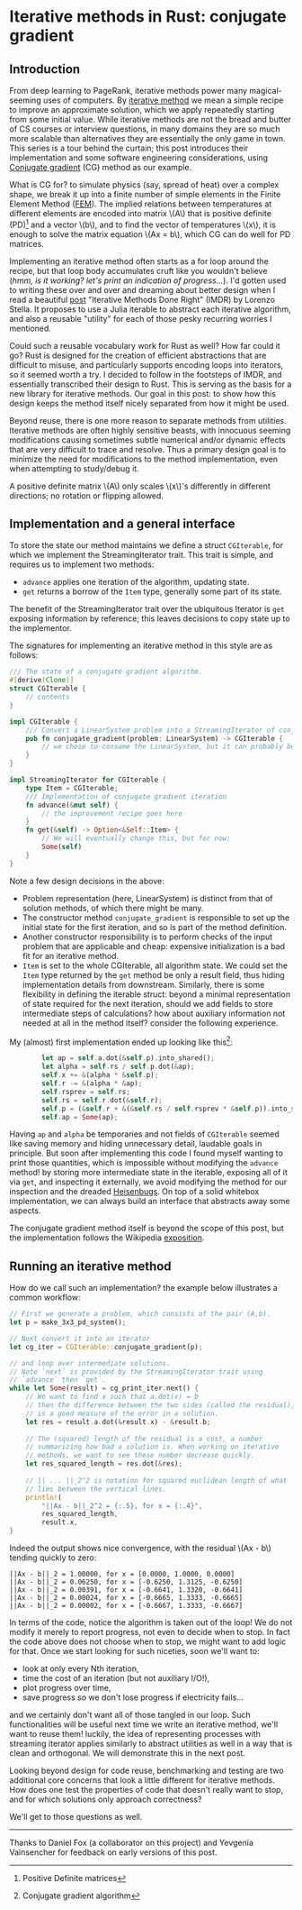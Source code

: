 # Iterative methods in Rust: conjugate gradient

## Introduction

From deep learning to PageRank, iterative methods power many
magical-seeming uses of computers. By [iterative
method](https://en.wikipedia.org/wiki/Iterative_method) we mean a
simple recipe to improve an approximate solution, which we apply
repeatedly starting from some initial value. While iterative methods
are not the bread and butter of CS courses or interview questions, in
many domains they are so much more scalable than alternatives they are
essentially the only game in town. This series is a tour behind the
curtain; this post introduces their implementation and some software
engineering considerations, using [Conjugate
gradient](https://en.wikipedia.org/wiki/Conjugate_gradient_method)
(CG) method as our example.

What is CG for? to simulate physics (say, spread of heat) over a
complex shape, we break it up into a finite number of simple elements
in the Finite Element Method
([FEM](https://en.wikipedia.org/wiki/Finite_element_method)). The
implied relations between temperatures at different elements are
encoded into matrix \\(A\\) that is positive definite (PD)[^PD] and a
vector \\(b\\), and to find the vector of temperatures \\(x\\), it is
enough to solve the matrix equation \\(Ax = b\\), which CG can do well
for PD matrices.

Implementing an iterative method often starts as a for loop around the
recipe, but that loop body accumulates cruft like you wouldn't believe
(_hmm, is it working? let's print an indication of progress..._). I'd
gotten used to writing these over and over and dreaming about better
design when I read a beautiful
[post](https://lostella.github.io/2018/07/25/iterative-methods-done-right.html)
"Iterative Methods Done Right" (IMDR) by Lorenzo Stella. It proposes
to use a Julia iterable to abstract each iterative algorithm, and also
a reusable "utility" for each of those pesky recurring worries I
mentioned.

Could such a reusable vocabulary work for Rust as well? How far could
it go? Rust is designed for the creation of efficient abstractions
that are difficult to misuse, and particularly supports encoding loops
into iterators, so it seemed worth a try. I decided to follow in the
footsteps of IMDR, and essentially transcribed their design to
Rust. This is serving as the basis for a new library for iterative
methods. Our goal in this post: to show how this design keeps the
method itself nicely separated from how it might be used.

Beyond reuse, there is one more reason to separate methods from
utilities. Iterative methods are often highly sensitive beasts, with
innocuous seeming modifications causing sometimes subtle numerical
and/or dynamic effects that are very difficult to trace and
resolve. Thus a primary design goal is to minimize the need for
modifications to the method implementation, even when attempting to
study/debug it.

[^PD]: Positive Definite matrices

A positive definite matrix \\(A\\) only scales \\(x\\)'s
differently in different directions; no rotation or flipping allowed.

## Implementation and a general interface

To store the state our method maintains we define a struct
`CGIterable`, for which we implement the StreamingIterator trait. This
trait is simple, and requires us to implement two methods:

- `advance` applies one iteration of the algorithm, updating state.
- `get` returns a borrow of the `Item` type, generally some part of
  its state.

The benefit of the StreamingIterator trait over the ubiquitous
Iterator is `get` exposing information by reference; this leaves
decisions to copy state up to the implementor.

The signatures for implementing an iterative method in this style are as follows:
```rust
/// The state of a conjugate gradient algorithm.
#[derive(Clone)]
struct CGIterable {
    // contents
}

impl CGIterable {
    /// Convert a LinearSystem problem into a StreamingIterator of conjugate gradient solutions.
    pub fn conjugate_gradient(problem: LinearSystem) -> CGIterable {
	    // we chose to consume the LinearSystem, but it can probably be borrowed instead
    }
}

impl StreamingIterator for CGIterable {
    type Item = CGIterable;
    /// Implementation of conjugate gradient iteration
    fn advance(&mut self) {
	    // the improvement recipe goes here
    }
    fn get(&self) -> Option<&Self::Item> {
	    // We will eventually change this, but for now:
        Some(self)
    }
}
```

Note a few design decisions in the above:

- Problem representation (here, LinearSystem) is distinct from that
  of solution methods, of which there might be many.
- The constructor method `conjugate_gradient` is responsible to set up
  the initial state for the first iteration, and so is part of the
  method definition. 
- Another constructor responsibility is to perform checks of the input
  problem that are applicable and cheap: expensive initialization is a
  bad fit for an iterative method.
- `Item` is set to the whole CGIterable, all algorithm state. We could
  set the `Item` type returned by the `get` method be only a result
  field, thus hiding implementation details from
  downstream. Similarly, there is some flexibility in defining the
  iterable struct: beyond a minimal representation of state required
  for the next iteration, should we add fields to store intermediate
  steps of calculations? how about auxiliary information not needed at
  all in the method itself? consider the following experience.
  
My (almost) first implementation ended up looking like this[^CG]:

```rust
        let ap = self.a.dot(&self.p).into_shared();
        let alpha = self.rs / self.p.dot(&ap);
        self.x += &(alpha * &self.p);
        self.r -= &(alpha * &ap);
        self.rsprev = self.rs;
        self.rs = self.r.dot(&self.r);
        self.p = (&self.r + &(&self.rs / self.rsprev * &self.p)).into_shared();
        self.ap = Some(ap);
```

Having `ap` and `alpha` be temporaries and not fields of `CGIterable`
seemed like saving memory and hiding unnecessary detail, laudable
goals in principle. But soon after implementing this code I found
myself wanting to print those quantities, which is impossible without
modifying the `advance` method! by storing more intermediate state in
the iterable, exposing all of it via `get`, and inspecting it
externally, we avoid modifying the method for our inspection and the
dreaded [Heisenbugs](https://en.wikipedia.org/wiki/Heisenbug). On top
of a solid whitebox implementation, we can always build an interface
that abstracts away some aspects.
  
[^CG]: Conjugate gradient algorithm

The conjugate gradient method itself is beyond the scope of this post,
but the implementation follows the Wikipedia
[exposition](https://en.wikipedia.org/wiki/Conjugate_gradient_method#The_resulting_algorithm).

## Running an iterative method

How do we call such an implementation? the example below illustrates a
common workflow:

```rust
// First we generate a problem, which consists of the pair (A,b).
let p = make_3x3_pd_system();

// Next convert it into an iterator
let cg_iter = CGIterable::conjugate_gradient(p);

// and loop over intermediate solutions.
// Note `next` is provided by the StreamingIterator trait using
// `advance` then `get`.
while let Some(result) = cg_print_iter.next() {
	// We want to find x such that a.dot(x) = b
	// then the difference between the two sides (called the residual),
	// is a good measure of the error in a solution.
	let res = result.a.dot(&result.x) - &result.b;
	
	// The (squared) length of the residual is a cost, a number 
	// summarizing how bad a solution is. When working on iterative 
	// methods, we want to see these number decrease quickly.
	let res_squared_length = res.dot(&res);
	
	// || ... ||_2^2 is notation for squared euclidean length of what 
	// lies between the vertical lines.
    println!(
        "||Ax - b||_2^2 = {:.5}, for x = {:.4}",
        res_squared_length,
		result.x,
}
```

Indeed the output shows nice convergence, with the residual \\(Ax -
b\\) tending quickly to zero:

```
||Ax - b||_2 = 1.00000, for x = [0.0000, 1.0000, 0.0000]
||Ax - b||_2 = 0.06250, for x = [-0.6250, 1.3125, -0.6250]
||Ax - b||_2 = 0.00391, for x = [-0.6641, 1.3320, -0.6641]
||Ax - b||_2 = 0.00024, for x = [-0.6665, 1.3333, -0.6665]
||Ax - b||_2 = 0.00002, for x = [-0.6667, 1.3333, -0.6667]
```

In terms of the code, notice the algorithm is taken out of the loop!
We do not modify it merely to report progress, not even to decide when
to stop. In fact the code above does not choose when to stop, we might
want to add logic for that. Once we start looking for such niceties,
soon we'll want to:

- look at only every Nth iteration,
- time the cost of an iteration (but not auxiliary I/O!), 
- plot progress over time,
- save progress so we don't lose progress if electricity fails...

and we certainly don't want all of those tangled in our loop. Such
functionalities will be useful next time we write an iterative method,
we'll want to reuse them! luckily, the idea of representing processes
with streaming iterator applies similarly to abstract utilities as
well in a way that is clean and orthogonal. We will demonstrate this
in the next post. 

Looking beyond design for code reuse, benchmarking and testing are two
additional core concerns that look a little different for iterative
methods. How does one test the properties of code that doesn't really
want to stop, and for which solutions only approach correctness?

We'll get to those questions as well.

----

Thanks to Daniel Fox (a collaborator on this project) and Yevgenia
Vainsencher for feedback on early versions of this post.
